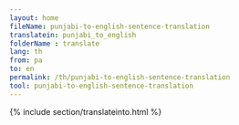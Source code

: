 ```yaml
---
layout: home
fileName: punjabi-to-english-sentence-translation
translatein: punjabi_to_english
folderName : translate
lang: th
from: pa
to: en
permalink: /th/punjabi-to-english-sentence-translation
tool: punjabi-to-english-sentence-translation
---
```

{% include section/translateinto.html %}